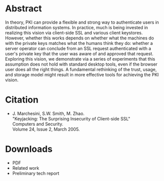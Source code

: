# Abstract

In theory, PKI can provide a flexible and strong way to authenticate users in distributed information systems. In practice, much is being invested in realizing this vision via client-side SSL and various client keystores. However, whether this works depends on whether what the machines do with the private keys matches what the humans think they do: whether a server operator can conclude from an SSL request authenticated with a user's private key that the user was aware of and approved that request. Exploring this vision, we demonstrate via a series of experiments that this assumption does not hold with standard desktop tools, even if the browser user does all the right things. A fundamental rethinking of the trust, usage, and storage model might result in more effective tools for achieving the PKI vision.

# Citation
- J. Marchesini, S.W. Smith, M. Zhao.  
  "Keyjacking: The Surprising Insecurity of Client-side SSL"  
  Computers and Security.  
  Volume 24, Issue 2, March 2005.  

# Downloads
- PDF
- Related work
- Preliminary tech report
